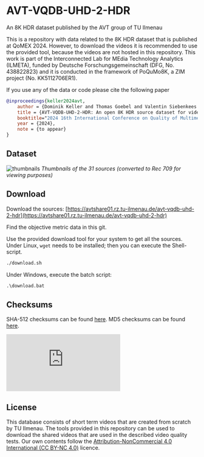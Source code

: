 # AVT-VQDB-UHD-2-HDR
An 8K HDR dataset published by the AVT group of TU Ilmenau

This is a repository with data related to the 8K HDR dataset that is published at QoMEX 2024.
However, to download the videos it is recommended to use the provided tool, because the videos are not hosted in this repository.
This work is part of the Interconnected Lab for MEdia Technology Analytics (ILMETA), funded by Deutsche Forschungsgemeinschaft (DFG, No. 438822823) and it is conducted in the framework of PoQuMo8K, a ZIM project (No. KK5112706ER1).

If you use any of the data or code please cite the following paper

```bibtex
@inproceedings{keller2024avt,
    author = {Dominik Keller and Thomas Goebel and Valentin Siebenkees and Julius Prenzel and Alexander Raake},
    title = {AVT-VQDB-UHD-2-HDR: An open 8K HDR source dataset for video quality research},
    booktitle="2024 16th International Conference on Quality of Multimedia Experience (QoMEX)",
    year = {2024},
    note = {to appear}
}
```
## Dataset

![thumbnails](github_images/thumbnails.png)
*Thumbnails of the 31 sources (converted to Rec 709 for viewing purposes)*

## Download
Download the sources: [https://avtshare01.rz.tu-ilmenau.de/avt-vqdb-uhd-2-hdr](https://avtshare01.rz.tu-ilmenau.de/avt-vqdb-uhd-2-hdr)

Find the objective metric data in this git.

Use the provided download tool for your system to get all the sources.
Under Linux, `wget` needs to be installed; then you can execute the Shell-script.
```bash
./download.sh
```

Under Windows, execute the batch script:
```bat
.\download.bat
```
## Checksums   

SHA-512 checksums can be found [here](https://avtshare01.rz.tu-ilmenau.de/avt-vqdb-uhd-2-hdr/checksums.sha512).
MD5 checksums can be found [here](https://avtshare01.rz.tu-ilmenau.de/avt-vqdb-uhd-2-hdr/checksums.md5).

![](https://avtshare01.rz.tu-ilmenau.de/asstt/glo.php?key=0ac46938ffb810873bf393adff8b1529&p=uhd2)

## License
This database consists of short term videos that are created from scratch by TU Ilmenau. The tools provided in this repository can be used to download the shared videos that are used in the described video quality tests.
Our own contents follow the [Attribution-NonCommercial 4.0 International (CC BY-NC 4.0)](https://creativecommons.org/licenses/by-nc/4.0/) licence.

